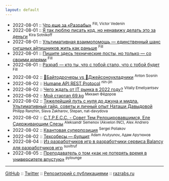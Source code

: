 ```yaml
---
layout: default
---
```

- 2022-08-01 :: [Что еще за «Разрабы»](./about-us/about-us.md) <sup>Fill, Victor Vedenin</sup>
- 2022-08-01 :: [Я так люблю писать код, но ненавижу делать это за деньги](./commercial/commercial.md) <sup>Kira Sotnikoff</sup>
- 2022-08-01 :: [Ультимативная взаимопомощь — единственный шанс снгшных айтишников жить как раньше](./stay-together/stay-together.md) <sup>Fill</sup>
- 2022-08-01 :: [Пишите здесь технические посты, но только — со своими идеями](./tech-post/tech.md) <sup>Fill</sup>
- 2022-08-01 :: [Разраб — кто ты, что с тобой стало, что с тобой будет](./who-we-are/who-we-are.md) <sup>Fill</sup>
- 2022-08-02 :: [🧱Байтодрочеры vs 🚜Джейсоноукладчики](./bytefuckers-vs-jsonpavers/bytefuckers-vs-jsonpavers.md) <sup>Anton Sosnin</sup>
- 2022-08-02 :: [Humane API REST Protocol](./humane-api-rest-protocol/humane-api-rest-protocol.md) <sup>nin-jin</sup>
- 2022-08-02 :: [Чего ждать от IT рынка в 2022 году?](./it-in-2022/it-in-2022.md) <sup>Vitaliy Emeliyantsev</sup>
- 2022-08-02 :: [Мой стартап 69.kg](./my-startup/my-startup.md) <sup>Михаил Фёдоров</sup>
- 2022-08-02 :: [Тяжелейший путь с нуля до джуна и мидла. Ультимативный гайд, советы и личный опыт Наташи Давыдовой](./nat-jun-way/nat-jun-way.md) <sup>Philipp Ranzhin, Slava Zakharov, Stepan, nat-davydova</sup>
- 2022-08-02 :: [С.Т.Р.Е.С.С. - Совет Тем Релоцировавшимся, Еле Сдерживающим Слезы](./s-t-r-e-s-s/s-t-r-e-s-s.md) <sup>Aleksandr Semenov (Akvelon INC), Alex Andrero</sup>
- 2022-08-02 :: [Квантовая суперпозиция](./superposition-principle/superposition-principle.md) <sup>Sergei Poliakov</sup>
- 2022-08-02 :: [Техсобесы — булщит](./tech-reviews-bullshit/tech-reviews-bullshit.md) <sup>Adam Arutyunov, Адам Арутюнов</sup>
- 2022-08-04 :: [Из разработчиков игр в разработчики сервиса Balancy для разработчиков игр](./balancy/apanasik-balancy.md) <sup>suvitruf</sup>
- 2022-08-05 :: [Преподаватель о том «как не потерять время в университете впустую»](./how-not-waste-time-university/how-not-waste-time-university.md) <sup>pylounge</sup>

***

[GitHub](https://github.com/gwer/kitchen) ::
[Twitter](https://twitter.com/webholt) ::
[Репозиторий с публикациями](https://github.com/razrabs-media/editorial) ::
[razrabs.ru](https://razrabs.ru)
